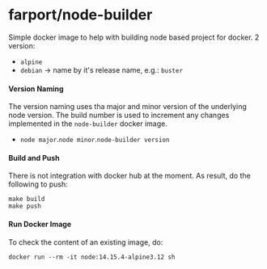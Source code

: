 # farport/node-builder

Simple docker image to help with building node based project for docker.  2 version:

* `alpine`
* `debian` -> name by it's release name, e.g.: `buster`

#### Version Naming

The version naming uses tha major and minor version of the underlying node version.  The build
number is used to increment any changes implemented in the `node-builder` docker image.

* `node major`.`node minor`.`node-builder version`

#### Build and Push

There is not integration with docker hub at the moment.  As result, do the following to push:

```
make build
make push
```

#### Run Docker Image

To check the content of an existing image, do:

```
docker run --rm -it node:14.15.4-alpine3.12 sh
```
